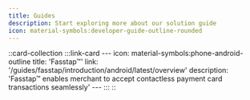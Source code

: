 ```yaml
---
title: Guides
description: Start exploring more about our solution guide
icon: material-symbols:developer-guide-outline-rounded
---
```


::card-collection
    :::link-card
    ---
    icon: material-symbols:phone-android-outline
    title: 'Fasstap™'
    link: '/guides/fasstap/introduction/android/latest/overview'
    description: 'Fasstap™ enables merchant to accept contactless payment card transactions seamlessly'
    ---
    :::
::